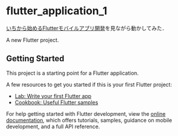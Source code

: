 # flutter_application_1

[いちから始めるFlutterモバイルアプリ開発](https://zenn.dev/heyhey1028/books/flutter-basics)を見ながら動かしてみた．

A new Flutter project.

## Getting Started

This project is a starting point for a Flutter application.

A few resources to get you started if this is your first Flutter project:

- [Lab: Write your first Flutter app](https://docs.flutter.dev/get-started/codelab)
- [Cookbook: Useful Flutter samples](https://docs.flutter.dev/cookbook)

For help getting started with Flutter development, view the
[online documentation](https://docs.flutter.dev/), which offers tutorials,
samples, guidance on mobile development, and a full API reference.
